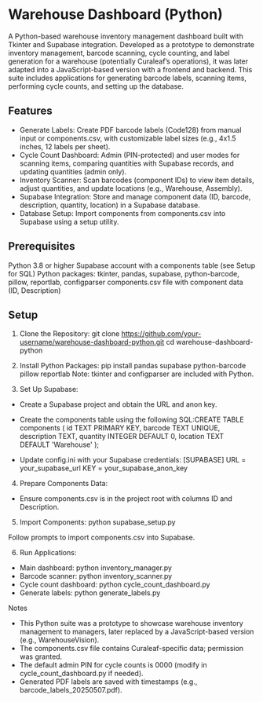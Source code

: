 # Warehouse Dashboard (Python)

A Python-based warehouse inventory management dashboard built with Tkinter and Supabase integration. Developed as a prototype to demonstrate inventory management, barcode scanning, cycle counting, and label generation for a warehouse (potentially Curaleaf’s operations), it was later adapted into a JavaScript-based version with a frontend and backend. This suite includes applications for generating barcode labels, scanning items, performing cycle counts, and setting up the database.

## Features

- Generate Labels: Create PDF barcode labels (Code128) from manual input or components.csv, with customizable label sizes (e.g., 4x1.5 inches, 12 labels per sheet).
- Cycle Count Dashboard: Admin (PIN-protected) and user modes for scanning items, comparing quantities with Supabase records, and updating quantities (admin only).
- Inventory Scanner: Scan barcodes (component IDs) to view item details, adjust quantities, and update locations (e.g., Warehouse, Assembly).
- Supabase Integration: Store and manage component data (ID, barcode, description, quantity, location) in a Supabase database.
- Database Setup: Import components from components.csv into Supabase using a setup utility.

## Prerequisites

Python 3.8 or higher
Supabase account with a components table (see Setup for SQL)
Python packages: tkinter, pandas, supabase, python-barcode, pillow, reportlab, configparser
components.csv file with component data (ID, Description)

## Setup

1. Clone the Repository:
git clone https://github.com/your-username/warehouse-dashboard-python.git
cd warehouse-dashboard-python

2. Install Python Packages:
pip install pandas supabase python-barcode pillow reportlab
Note: tkinter and configparser are included with Python.

3. Set Up Supabase:
- Create a Supabase project and obtain the URL and anon key.
- Create the components table using the following SQL:CREATE TABLE components (
    id TEXT PRIMARY KEY,
    barcode TEXT UNIQUE,
    description TEXT,
    quantity INTEGER DEFAULT 0,
    location TEXT DEFAULT 'Warehouse'
);

- Update config.ini with your Supabase credentials:
[SUPABASE]
URL = your_supabase_url
KEY = your_supabase_anon_key

4. Prepare Components Data:
- Ensure components.csv is in the project root with columns ID and Description.

5. Import Components:
python supabase_setup.py

Follow prompts to import components.csv into Supabase.

6. Run Applications:
- Main dashboard: python inventory_manager.py
- Barcode scanner: python inventory_scanner.py
- Cycle count dashboard: python cycle_count_dashboard.py
- Generate labels: python generate_labels.py

Notes

- This Python suite was a prototype to showcase warehouse inventory management to managers, later replaced by a JavaScript-based version (e.g., WarehouseVision).
- The components.csv file contains Curaleaf-specific data; permission was granted.
- The default admin PIN for cycle counts is 0000 (modify in cycle_count_dashboard.py if needed).
- Generated PDF labels are saved with timestamps (e.g., barcode_labels_20250507.pdf).


